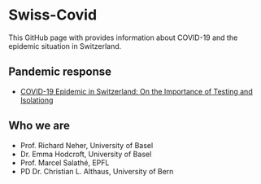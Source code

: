 # Swiss-Covid

This GitHub page with provides information about COVID-19 and the epidemic situation in Switzerland.

## Pandemic response
- [COVID-19 Epidemic in Switzerland: On the Importance of Testing and Isolationg](https://swiss-covid.github.io/response/tiq/)

## Who we are
- Prof. Richard Neher, University of Basel
- Dr. Emma Hodcroft, University of Basel
- Prof. Marcel Salathé, EPFL
- PD Dr. Christian L. Althaus, University of Bern
